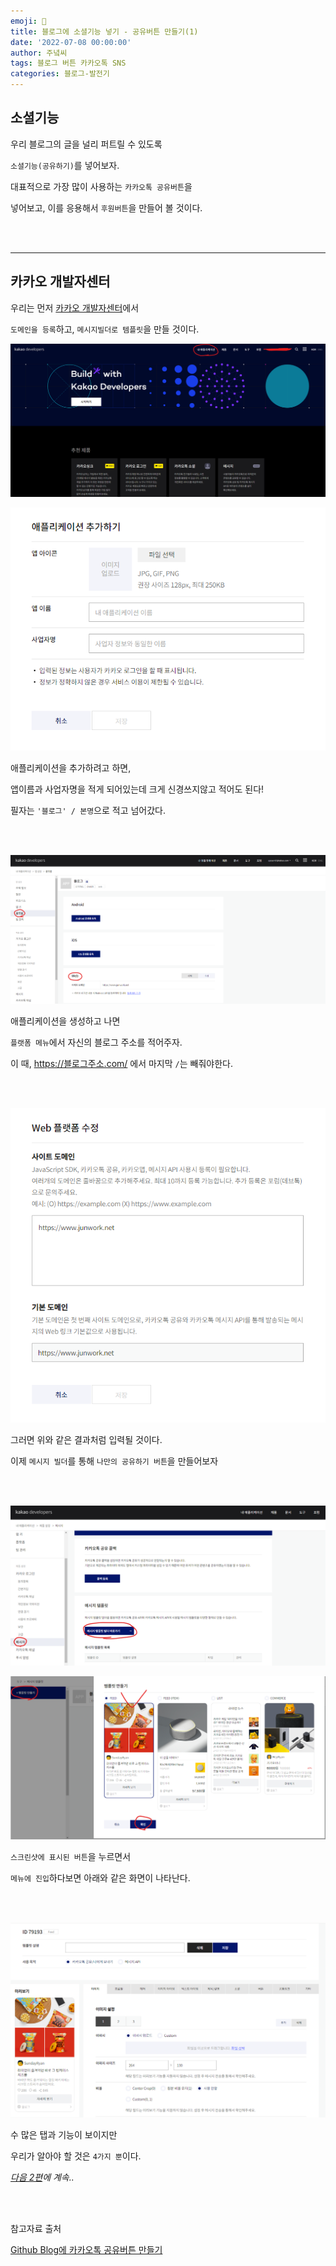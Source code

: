```yaml
---
emoji: 🔮
title: 블로그에 소셜기능 넣기 - 공유버튼 만들기(1)
date: '2022-07-08 00:00:00'
author: 주녘씨
tags: 블로그 버튼 카카오톡 SNS
categories: 블로그-발전기
---
```


## **소셜기능**

우리 블로그의 글을 널리 퍼트릴 수 있도록

`소셜기능(공유하기)`를 넣어보자.

대표적으로 가장 많이 사용하는 `카카오톡 공유버튼`을

넣어보고, 이를 응용해서 `후원버튼`을 만들어 볼 것이다.

<br/><br/>

---


## **카카오 개발자센터**

우리는 먼저 [카카오 개발자센터](https://developers.kakao.com/)에서 

`도메인을 등록`하고, `메시지빌더로 템플릿`을 만들 것이다.


![카카오](kakao1.png)



![카카오](kakao2.png)

애플리케이션을 추가하려고 하면, 

앱이름과 사업자명을 적게 되어있는데 크게 신경쓰지않고 적어도 된다!

필자는 `'블로그' / 본명`으로 적고 넘어갔다.

<br/><br/>


![카카오](kakao3.png)

애플리케이션을 생성하고 나면 

`플랫폼 메뉴`에서 자신의 블로그 주소를 적어주자.

이 때, https://블로그주소.com/ 에서 마지막 `/`는 빼줘야한다.

<br/><br/>


![카카오](kakao4.png)

그러면 위와 같은 결과처럼 입력될 것이다.

이제 `메시지 빌더`를 통해 `나만의 공유하기 버튼`을 만들어보자

<br/><br/>



![카카오](kakao5.png)

![카카오](kakao6.png)

`스크린샷에 표시된 버튼`을 누르면서

`메뉴에 진입`하다보면 아래와 같은 화면이 나타난다.

<br/><br/>


![카카오](kakao7.png)

수 많은 탭과 기능이 보이지만 

우리가 알아야 할 것은 `4가지 뿐`이다.

*[다음 2편](https://www.junwork.net/blog-social-feature-button2/)에 계속..*

<br/><br/>


참고자료 출처

[Github Blog에 카카오톡 공유버튼 만들기](https://pozafly.github.io/blog/jekyll-kakao-share-button/)


```toc

```